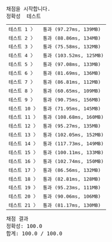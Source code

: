 <pre class="console-content"><div></div><div class="console-heading">채점을 시작합니다.</div><div class="console-message">정확성  테스트</div><table class="console-test-group" data-category="correctness"><tbody><tr data-testcase-id="89312"><td valign="top" class="td-label">테스트 1 <span>〉</span></td><td class="result passed">통과 (97.27ms, 139MB)</td></tr><tr data-testcase-id="89313"><td valign="top" class="td-label">테스트 2 <span>〉</span></td><td class="result passed">통과 (88.86ms, 134MB)</td></tr><tr data-testcase-id="89314"><td valign="top" class="td-label">테스트 3 <span>〉</span></td><td class="result passed">통과 (75.58ms, 132MB)</td></tr><tr data-testcase-id="89315"><td valign="top" class="td-label">테스트 4 <span>〉</span></td><td class="result passed">통과 (103.52ms, 125MB)</td></tr><tr data-testcase-id="89316"><td valign="top" class="td-label">테스트 5 <span>〉</span></td><td class="result passed">통과 (97.08ms, 133MB)</td></tr><tr data-testcase-id="89317"><td valign="top" class="td-label">테스트 6 <span>〉</span></td><td class="result passed">통과 (81.69ms, 136MB)</td></tr><tr data-testcase-id="89318"><td valign="top" class="td-label">테스트 7 <span>〉</span></td><td class="result passed">통과 (86.81ms, 112MB)</td></tr><tr data-testcase-id="89319"><td valign="top" class="td-label">테스트 8 <span>〉</span></td><td class="result passed">통과 (60.65ms, 109MB)</td></tr><tr data-testcase-id="89320"><td valign="top" class="td-label">테스트 9 <span>〉</span></td><td class="result passed">통과 (90.75ms, 156MB)</td></tr><tr data-testcase-id="89321"><td valign="top" class="td-label">테스트 10 <span>〉</span></td><td class="result passed">통과 (71.95ms, 145MB)</td></tr><tr data-testcase-id="89322"><td valign="top" class="td-label">테스트 11 <span>〉</span></td><td class="result passed">통과 (108.68ms, 160MB)</td></tr><tr data-testcase-id="89323"><td valign="top" class="td-label">테스트 12 <span>〉</span></td><td class="result passed">통과 (95.27ms, 135MB)</td></tr><tr data-testcase-id="89324"><td valign="top" class="td-label">테스트 13 <span>〉</span></td><td class="result passed">통과 (102.05ms, 152MB)</td></tr><tr data-testcase-id="89325"><td valign="top" class="td-label">테스트 14 <span>〉</span></td><td class="result passed">통과 (117.73ms, 149MB)</td></tr><tr data-testcase-id="89326"><td valign="top" class="td-label">테스트 15 <span>〉</span></td><td class="result passed">통과 (100.11ms, 133MB)</td></tr><tr data-testcase-id="89327"><td valign="top" class="td-label">테스트 16 <span>〉</span></td><td class="result passed">통과 (102.74ms, 150MB)</td></tr><tr data-testcase-id="89328"><td valign="top" class="td-label">테스트 17 <span>〉</span></td><td class="result passed">통과 (86.56ms, 132MB)</td></tr><tr data-testcase-id="89329"><td valign="top" class="td-label">테스트 18 <span>〉</span></td><td class="result passed">통과 (82.81ms, 128MB)</td></tr><tr data-testcase-id="89330"><td valign="top" class="td-label">테스트 19 <span>〉</span></td><td class="result passed">통과 (95.23ms, 111MB)</td></tr><tr data-testcase-id="89331"><td valign="top" class="td-label">테스트 20 <span>〉</span></td><td class="result passed">통과 (90.06ms, 106MB)</td></tr><tr data-testcase-id="89332"><td valign="top" class="td-label">테스트 21 <span>〉</span></td><td class="result passed">통과 (81.17ms, 130MB)</td></tr></tbody></table><div class="console-heading">채점 결과</div><div class="console-message">정확성: 100.0</div><div class="console-message">합계: 100.0 / 100.0</div></pre>